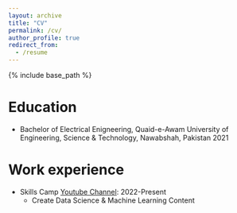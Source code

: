 ```yaml
---
layout: archive
title: "CV"
permalink: /cv/
author_profile: true
redirect_from:
  - /resume
---
```


{% include base_path %}

Education
======

* Bachelor of Electrical Enigneering, Quaid-e-Awam University of Engineering, Science & Technology, Nawabshah, Pakistan 2021

Work experience
======

* Skills Camp [Youtube Channel](https://www.youtube.com/@skillscamp/featured): 2022-Present
  * Create Data Science & Machine Learning Content
